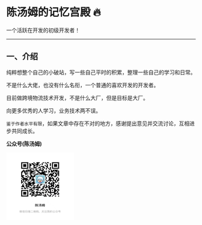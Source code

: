 # 陈汤姆的记忆宫殿 🔥

[//]: # (>你好，我是小傅哥，[《重学Java设计模式》]&#40;https://item.jd.com/13218336.html&#41; 图书作者，一线互联网 Java 工程师、架构师。)

一个活跃在开发的初级开发者！

---

## 一、介绍


纯粹想整个自己的小破站，写一些自己平时的积累，整理一些自己的学习和日常。

不是什么大佬，也没有什么名衔，一个普通的喜欢开发的开发者。

目前做跨境物流技术开发，不是什么大厂，但是目标是大厂。

向更多优秀的人学习，业务技术两不误。





`鉴于作者水平有限`，如果文章中存在不对的地方，感谢提出意见并交流讨论，互相进步共同成长。



[//]: # ()
[//]: # (## 二、能干啥，举个栗子🌰)

[//]: # ()
[//]: # (`vo2dto，一个已经被下载1000+的插件`)

[//]: # ()
[//]: # (![]&#40;https://bugstack.cn/images/article/knowledge/knowledge-220123-02.png&#41;)

[//]: # ()
[//]: # (这是小傅哥开发的一款用于帮助使用 IDEA 编写代码的研发人员，快速生成两个对象转换过程中所需要大量的 `x.set&#40;y.get&#41;` 代码块的 vo2dto 插件工具。*可以直接在 IDEA 中搜索安装使用*)

[//]: # ()
[//]: # (| `对vo2dto感兴趣的，程序员👨🏻‍💻‍，来自这些国家` |)

[//]: # (|:---:|)

[//]: # (| ![]&#40;https://bugstack.cn/images/article/knowledge/knowledge-220123-03.png&#41; |)

[//]: # ()
[//]: # (- 插件：[https://plugins.jetbrains.com/plugin/18262-vo2dto]&#40;https://plugins.jetbrains.com/plugin/18262-vo2dto&#41;)

[//]: # (- 源码：[https://github.com/fuzhengwei/vo2dto]&#40;https://github.com/fuzhengwei/vo2dto&#41;)

[//]: # (- 视频：[https://www.bilibili.com/video/BV13Y411h7fv]&#40;https://www.bilibili.com/video/BV13Y411h7fv&#41; - `讲解插件的整体设计和使用说明`)

[//]: # ()
[//]: # (## 三、别说了，上干货吧！)

[//]: # ()
[//]: # (**Hello, world of idea plugin ！**  你好，IDEA 插件的世界！欢迎来到这里！)

[//]: # ()
[//]: # (IDEA 插件开发可以帮助研发人员提升能效，解决一些实际场景中的共性问题。但最近在折腾IDEA插件开发的时候，市面的资料确实不多，也没有成体系完整的开发指导手册，所以就遇到了很多不知道就不会的事情，需要一点点查询搜索源码、验证API接口，最终把各项功能实现，当然在这个过程中也确实踩了不少坑！接下来在这个专栏会把一些关于 IDEA 插件开发用到的各项知识做成案例输出出来，帮助有需要的研发伙伴，一起建设 IDEA Plugin。)

[//]: # ()
[//]: # (### 1. 适合人群)

[//]: # ()
[//]: # (1. 具备一定编程基础，工作1-3年的研发人员)

[//]: # (2. 有 IDEA Plugin 开发需求的研发人员)

[//]: # (3. 希望可以拓展一些除了业务以外的开发技能)

[//]: # (4. 想做一些开源软件的贡献人员)

[//]: # ()
[//]: # (### 2. 我能学到什么)

[//]: # ()
[//]: # (1. 看得懂，有很多的案例来串联 IDEA Plugin 插件开发技能)

[//]: # (2. 学得会，通过案例实践的方式学习 IDEA Plugin 开发技巧)

[//]: # (3. 搞得清，不只是实践，还是实际场景的结合)

[//]: # (4. 弄得明，学习完这套插件开发技巧，就可以自己完成一些场景设计和开发了)

[//]: # ()
[//]: # (### 3. 阅读建议)

[//]: # ()
[//]: # (此专栏是以案例串联 IDEA Plugin 插件开发中常用的技巧，在学习的过程中可以先着重案例实践，在去考虑如何设计和开发，以及已经上手后再去阅读一些核心的API以及如PMD插件的开发，学习各项技术补充自己的知识。)

[//]: # ()
[//]: # (粉丝伙伴在阅读的过程中，**千万不要害怕在学习的过程中遇到问题，这些都是正常的！** 希望你可以一直坚持把这些内容事必躬亲、亲历亲为的学完，加油！)

[//]: # ()
[//]: # (## 四、问题交流)

[//]: # ()
[//]: # (![]&#40;https://github.com/fuzhengwei/small-spring/blob/main/docs/assets/img/bugstack-md.png?raw=true&#41;)

[//]: # ()
[//]: # (<br/>)

[//]: # (<div align="center">)

[//]: # (    <a href="https://github.com/fuzhengwei/CodeGuide">关注小傅哥，你可以学到的更多！</a>)

[//]: # (</div>)

[//]: # (<br/>  )

[//]: # ()
[//]: # (- **加群交流**)

[//]: # ()
[//]: # (    本群的宗旨是给大家提供一个良好的技术学习交流平台，所以杜绝一切广告！由于微信群人满 100 之后无法加入，请扫描下方二维码先添加作者 “小傅哥” 微信&#40;fustack&#41;，备注：`学习加群`。)

[//]: # (    )
[//]: # (    <img src="https://bugstack.cn/images/personal/fustack.png" width="180" height="180"/>)

**公众号(陈汤姆)**

[//]: # (![]&#40;/docs/assets/img/chentom.jpg&#41;)

 <img src="chentom.jpg" width="180" height="180"/>


